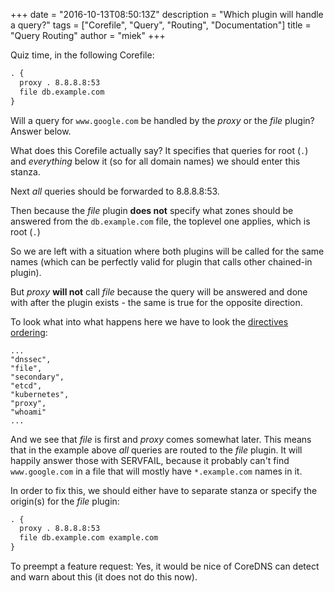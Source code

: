+++
date = "2016-10-13T08:50:13Z"
description = "Which plugin will handle a query?"
tags = ["Corefile", "Query", "Routing", "Documentation"]
title = "Query Routing"
author = "miek"
+++

Quiz time, in the following Corefile:

~~~ txt
. {
  proxy . 8.8.8.8:53
  file db.example.com
}
~~~

Will a query for `www.google.com` be handled by the *proxy* or the *file* plugin? Answer below.

What does this Corefile actually say? It specifies that queries for root (`.`) and *everything*
below it (so for all domain names) we should enter this stanza.

Next *all* queries should be forwarded to 8.8.8.8:53.

Then because the *file* plugin **does not** specify what zones should be answered from the
`db.example.com` file, the toplevel one applies, which is root (`.`)

So we are left with a situation where both plugins will be called for the same names (which can
be perfectly valid for plugin that calls other chained-in plugin).

But *proxy* **will not** call *file* because the query will be answered and done with after
the plugin exists - the same is true for the opposite direction.

To look what into what happens here we have to look the [directives
ordering](https://github.com/coredns/coredns/blob/master/core/dnsserver/directives.go#L75):

~~~
...
"dnssec",
"file",
"secondary",
"etcd",
"kubernetes",
"proxy",
"whoami"
...
~~~

And we see that *file* is first and *proxy* comes somewhat later. This means that in the example
above *all* queries are routed to the *file* plugin. It will happily answer those with SERVFAIL,
because it probably can't find `www.google.com` in a file that will mostly have `*.example.com`
names in it.

In order to fix this, we should either have to separate stanza or specify the origin(s) for the
*file* plugin:

~~~ txt
. {
  proxy . 8.8.8.8:53
  file db.example.com example.com
}
~~~

To preempt a feature request: Yes, it would be nice of CoreDNS can detect and warn about this (it
does not do this now).
